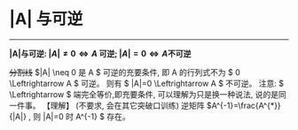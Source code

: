 # |A| 与可逆

---

**|A|与可逆:  $|A| \neq 0 \Leftrightarrow A$  可逆;  $|A|=0 \Leftrightarrow A$不可逆** 

~~分割线~~
 $|A| \neq 0  是  A $ 可逆的充要条件,
即  A  的行列式不为 $ 0 \Leftrightarrow A $ 可逆。
则有 $ |A|=0 \Leftrightarrow A $ 不可逆。
注意: $ \Leftrightarrow  $ 端完全等价,即充要条件, 可以理解为只是换一种说法, 说的是同一件事。
【理解】 (不要求, 会在其它突破口训练) 逆矩阵  $A^{-1}=\frac{A^{*}}{|A|} , 则  |A|=0  时  A^{-1}  $ 存在。
